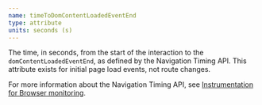 ```yaml
---
name: timeToDomContentLoadedEventEnd
type: attribute
units: seconds (s)
---
```


The time, in seconds, from the start of the interaction to the `domContentLoadedEventEnd`, as defined by the Navigation Timing API. This attribute exists for initial page load events, not route changes.

For more information about the Navigation Timing API, see [Instrumentation for Browser monitoring](/docs/browser/new-relic-browser/page-load-timing-resources/instrumentation-browser-monitoring#navigation-api).